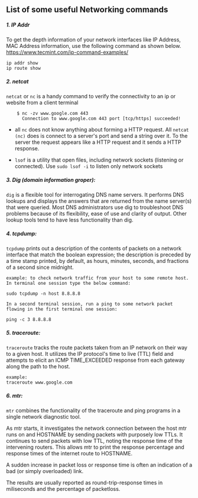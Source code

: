 ## List of some useful Networking commands

##### 1. IP Addr

 To get the depth information of your network interfaces like IP Address, MAC Address information, use the following command as shown below. https://www.tecmint.com/ip-command-examples/

    ip addr show
    ip route show


##### 2. netcat
 `netcat` or `nc` is a handy command to verify the connectivity to an ip or website from a client terminal

        $ nc -zv www.google.com 443
          Connection to www.google.com 443 port [tcp/https] succeeded!


- all `nc` does not know anything about forming a HTTP request. All `netcat (nc)` does is connect to a server's port and send a string over it. To the server the request appears like a HTTP request and it sends a HTTP response.

- `lsof` is a utility that open files, including network sockets (listening or connected). Use `sudo lsof -i` to listen only network sockets



##### 3. Dig (domain information groper):
`dig` is a flexible tool for interrogating DNS name servers. It performs DNS lookups and displays the answers that are returned from the name server(s) that were queried. Most DNS administrators use dig to troubleshoot DNS problems because of its flexibility, ease of use and clarity of output. Other lookup tools tend to have less functionality than dig.


##### 4. tcpdump:
`tcpdump`  prints out a description of the contents of packets on a network interface that match the boolean expression; the description is preceded by a time stamp printed, by default, as hours, minutes, seconds, and fractions of a second since midnight.

    example: to check network traffic from your host to some remote host. In terminal one session type the below command:
    
    sudo tcpdump -n host 8.8.8.8

    In a second terminal session, run a ping to some network packet flowing in the first terminal one session:

    ping -c 3 8.8.8.8


##### 5. traceroute:
`traceroute`  tracks  the  route  packets  taken from an IP network on their way to a given host. It utilizes the IP protocol's time to live (TTL) field and attempts to elicit an ICMP TIME_EXCEEDED response from each gateway along the path to the host.

    example:
    traceroute www.google.com


##### 6. mtr:
`mtr` combines the functionality of the traceroute and ping programs in a single network diagnostic tool.

As  mtr  starts,  it  investigates  the network connection between the host mtr runs on and HOSTNAME by sending packets with purposely low TTLs. It continues to send packets with low TTL, noting the response time of the intervening routers.  This allows mtr to print the response percentage and response times of the internet  route to HOSTNAME.  

A sudden increase in packet loss or response time is often an indication of a bad (or simply overloaded) link. 

The results are usually reported as round-trip-response times in miliseconds and the percentage of packetloss.




